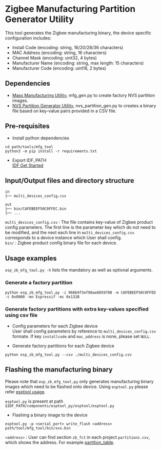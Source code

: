 # Zigbee Manufacturing Partition Generator Utility  

This tool generates the Zigbee manufacturing binary, the device specific configuration includes:

* Install Code (encoding: string, 16/20/28/36 characters)  
* MAC Address  (encoding: string, 16 characters)  
* Channel Mask (encoding: uint32, 4 bytes)  
* Manufacturer Name (encoding: string, max length: 15 characters)  
* Manufacturer Code (encoding: uint16, 2 bytes)  

## Dependencies

* [Mass Manufacturing Utility](https://docs.espressif.com/projects/esp-idf/en/latest/esp32/api-reference/storage/mass_mfg.html#manufacturing-utility), mfg_gen.py to create factory NVS partition images.  
* [NVS Partition Generator Utility](https://github.com/espressif/esp-idf/tree/master/components/nvs_flash/nvs_partition_generator), nvs_partition_gen.py to creates a binary file based on key-value pairs provided in a CSV file.  
  
## Pre-requisites

* Install python dependencies  
```
cd path/tools/mfg_tool
python3 -m pip install -r requirements.txt
```

* Export IDF_PATH  
[IDF Get Started](https://docs.espressif.com/projects/esp-idf/en/latest/esp32/get-started/linux-macos-setup.html)  

## Input/Output files and directory structure
```
in
├── multi_devices_config.csv

out
├── bin/CAFEBEEF50C0FFEC.bin
├── ...
```

`multi_devices_config.csv` : The file contains key-value of Zigbee product config parameters. The first line is the parameter key which do not need to be modified, and the next each line in `multi_devices_config.csv` corresponds to a device instance which User shall config.   
`bin/` : Zigbee product config binary file for each device.     

## Usage examples

`esp_zb_mfg_tool.py -h` lists the mandatory as well as optional arguments.  
### Generate a factory partition   
```
python esp_zb_mfg_tool.py -i 966b9f3ef98ae6059708 -m CAFEBEEF50C0FFED -c 0x8000 -mn Espressif -mc 0x131B 
```
### Generate factory partitions with extra key-values specified using csv file  

* Config parameters for each Zigbee device  
User shall config parameters by reference to `multi_devices_config.csv` formate. If key `installcode` and `mac_address` is none, please set `NULL`.  

* Generate factory partitions for each Zigbee device  
```
python esp_zb_mfg_tool.py --csv ./multi_devices_config.csv
```

## Flashing the manufacturing binary
Please note that `esp_zb_mfg_tool.py` only generates manufacturing binary images which need to be flashed onto device. Using `esptool.py` please refer [esptool usage](https://docs.espressif.com/projects/esp-idf/en/latest/esp32/get-started/linux-macos-setup.html#flash-onto-the-device).  

`esptool.py` is present at path `$IDF_PATH/components/esptool_py/esptool/esptool.py`

* Flashing a binary image to the device
```
esptool.py -p <serial_port> write_flash <address> path/tool/mfg_tool/bin/xxx.bin
```
`<address>` : User can find section `zb_fct` in each project `partitions.csv`, which shows the address. For example [partition_table](../../examples/esp_zigbee_HA_sample/HA_color_dimmable_light/partitions.csv).
